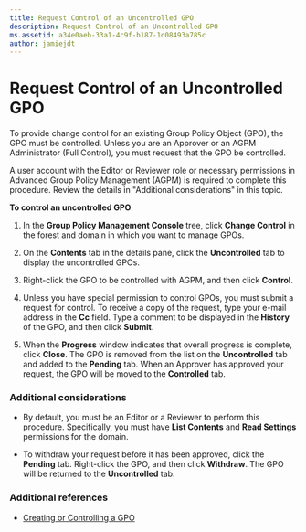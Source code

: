 ```yaml
---
title: Request Control of an Uncontrolled GPO
description: Request Control of an Uncontrolled GPO
ms.assetid: a34e0aeb-33a1-4c9f-b187-1d08493a785c
author: jamiejdt
---
```


# Request Control of an Uncontrolled GPO


To provide change control for an existing Group Policy Object (GPO), the GPO must be controlled. Unless you are an Approver or an AGPM Administrator (Full Control), you must request that the GPO be controlled.

A user account with the Editor or Reviewer role or necessary permissions in Advanced Group Policy Management (AGPM) is required to complete this procedure. Review the details in "Additional considerations" in this topic.

**To control an uncontrolled GPO**

1.  In the **Group Policy Management Console** tree, click **Change Control** in the forest and domain in which you want to manage GPOs.

2.  On the **Contents** tab in the details pane, click the **Uncontrolled** tab to display the uncontrolled GPOs.

3.  Right-click the GPO to be controlled with AGPM, and then click **Control**.

4.  Unless you have special permission to control GPOs, you must submit a request for control. To receive a copy of the request, type your e-mail address in the **Cc** field. Type a comment to be displayed in the **History** of the GPO, and then click **Submit**.

5.  When the **Progress** window indicates that overall progress is complete, click **Close**. The GPO is removed from the list on the **Uncontrolled** tab and added to the **Pending** tab. When an Approver has approved your request, the GPO will be moved to the **Controlled** tab.

### Additional considerations

-   By default, you must be an Editor or a Reviewer to perform this procedure. Specifically, you must have **List Contents** and **Read Settings** permissions for the domain.

-   To withdraw your request before it has been approved, click the **Pending** tab. Right-click the GPO, and then click **Withdraw**. The GPO will be returned to the **Uncontrolled** tab.

### Additional references

-   [Creating or Controlling a GPO](creating-or-controlling-a-gpo-agpm40-ed.md)

 

 





